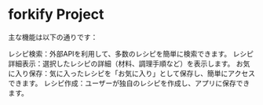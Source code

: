 # forkify Project

主な機能は以下の通りです：

レシピ検索：外部APIを利用して、多数のレシピを簡単に検索できます。
レシピ詳細表示：選択したレシピの詳細（材料、調理手順など）を表示します。
お気に入り保存：気に入ったレシピを「お気に入り」として保存し、簡単にアクセスできます。
レシピ作成：ユーザーが独自のレシピを作成し、アプリに保存できます。
